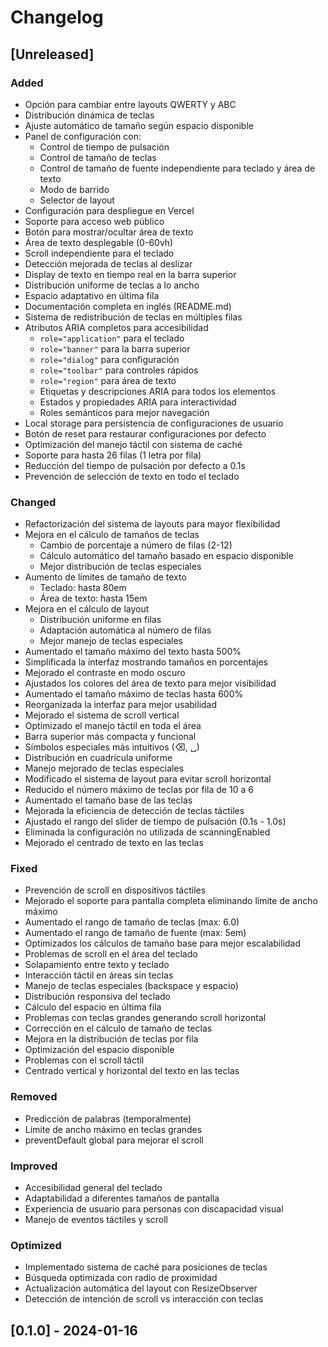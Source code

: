 # Changelog

## [Unreleased]

### Added

- Opción para cambiar entre layouts QWERTY y ABC
- Distribución dinámica de teclas
- Ajuste automático de tamaño según espacio disponible
- Panel de configuración con:
  - Control de tiempo de pulsación
  - Control de tamaño de teclas
  - Control de tamaño de fuente independiente para teclado y área de texto
  - Modo de barrido
  - Selector de layout
- Configuración para despliegue en Vercel
- Soporte para acceso web público
- Botón para mostrar/ocultar área de texto
- Área de texto desplegable (0-60vh)
- Scroll independiente para el teclado
- Detección mejorada de teclas al deslizar
- Display de texto en tiempo real en la barra superior
- Distribución uniforme de teclas a lo ancho
- Espacio adaptativo en última fila
- Documentación completa en inglés (README.md)
- Sistema de redistribución de teclas en múltiples filas
- Atributos ARIA completos para accesibilidad
  - `role="application"` para el teclado
  - `role="banner"` para la barra superior
  - `role="dialog"` para configuración
  - `role="toolbar"` para controles rápidos
  - `role="region"` para área de texto
  - Etiquetas y descripciones ARIA para todos los elementos
  - Estados y propiedades ARIA para interactividad
  - Roles semánticos para mejor navegación
- Local storage para persistencia de configuraciones de usuario
- Botón de reset para restaurar configuraciones por defecto
- Optimización del manejo táctil con sistema de caché
- Soporte para hasta 26 filas (1 letra por fila)
- Reducción del tiempo de pulsación por defecto a 0.1s
- Prevención de selección de texto en todo el teclado

### Changed

- Refactorización del sistema de layouts para mayor flexibilidad
- Mejora en el cálculo de tamaños de teclas
  - Cambio de porcentaje a número de filas (2-12)
  - Cálculo automático del tamaño basado en espacio disponible
  - Mejor distribución de teclas especiales
- Aumento de límites de tamaño de texto
  - Teclado: hasta 80em
  - Área de texto: hasta 15em
- Mejora en el cálculo de layout
  - Distribución uniforme en filas
  - Adaptación automática al número de filas
  - Mejor manejo de teclas especiales
- Aumentado el tamaño máximo del texto hasta 500%
- Simplificada la interfaz mostrando tamaños en porcentajes
- Mejorado el contraste en modo oscuro
- Ajustados los colores del área de texto para mejor visibilidad
- Aumentado el tamaño máximo de teclas hasta 600%
- Reorganizada la interfaz para mejor usabilidad
- Mejorado el sistema de scroll vertical
- Optimizado el manejo táctil en toda el área
- Barra superior más compacta y funcional
- Símbolos especiales más intuitivos (⌫, ␣)
- Distribución en cuadrícula uniforme
- Manejo mejorado de teclas especiales
- Modificado el sistema de layout para evitar scroll horizontal
- Reducido el número máximo de teclas por fila de 10 a 6
- Aumentado el tamaño base de las teclas
- Mejorada la eficiencia de detección de teclas táctiles
- Ajustado el rango del slider de tiempo de pulsación (0.1s - 1.0s)
- Eliminada la configuración no utilizada de scanningEnabled
- Mejorado el centrado de texto en las teclas

### Fixed

- Prevención de scroll en dispositivos táctiles
- Mejorado el soporte para pantalla completa eliminando límite de ancho máximo
- Aumentado el rango de tamaño de teclas (max: 6.0)
- Aumentado el rango de tamaño de fuente (max: 5em)
- Optimizados los cálculos de tamaño base para mejor escalabilidad
- Problemas de scroll en el área del teclado
- Solapamiento entre texto y teclado
- Interacción táctil en áreas sin teclas
- Manejo de teclas especiales (backspace y espacio)
- Distribución responsiva del teclado
- Cálculo del espacio en última fila
- Problemas con teclas grandes generando scroll horizontal
- Corrección en el cálculo de tamaño de teclas
- Mejora en la distribución de teclas por fila
- Optimización del espacio disponible
- Problemas con el scroll táctil
- Centrado vertical y horizontal del texto en las teclas

### Removed

- Predicción de palabras (temporalmente)
- Límite de ancho máximo en teclas grandes
- preventDefault global para mejorar el scroll

### Improved

- Accesibilidad general del teclado
- Adaptabilidad a diferentes tamaños de pantalla
- Experiencia de usuario para personas con discapacidad visual
- Manejo de eventos táctiles y scroll

### Optimized

- Implementado sistema de caché para posiciones de teclas
- Búsqueda optimizada con radio de proximidad
- Actualización automática del layout con ResizeObserver
- Detección de intención de scroll vs interacción con teclas

## [0.1.0] - 2024-01-16
